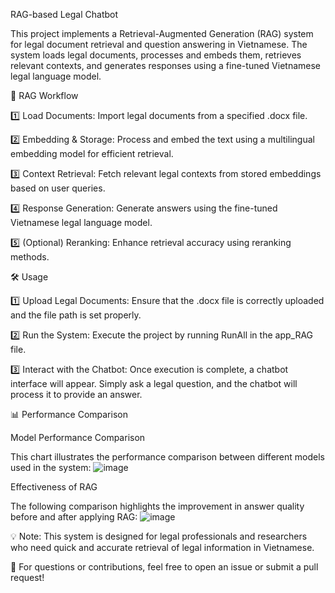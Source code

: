 RAG-based Legal Chatbot

This project implements a Retrieval-Augmented Generation (RAG) system for legal document retrieval and question answering in Vietnamese. The system loads legal documents, processes and embeds them, retrieves relevant contexts, and generates responses using a fine-tuned Vietnamese legal language model.

🚀 RAG Workflow

1️⃣ Load Documents: Import legal documents from a specified .docx file.

2️⃣ Embedding & Storage: Process and embed the text using a multilingual embedding model for efficient retrieval.

3️⃣ Context Retrieval: Fetch relevant legal contexts from stored embeddings based on user queries.

4️⃣ Response Generation: Generate answers using the fine-tuned Vietnamese legal language model.

5️⃣ (Optional) Reranking: Enhance retrieval accuracy using reranking methods.

🛠️ Usage

1️⃣ Upload Legal Documents: Ensure that the .docx file is correctly uploaded and the file path is set properly.

2️⃣ Run the System: Execute the project by running RunAll in the app_RAG file.

3️⃣ Interact with the Chatbot: Once execution is complete, a chatbot interface will appear. Simply ask a legal question, and the chatbot will process it to provide an answer.

📊 Performance Comparison

Model Performance Comparison

This chart illustrates the performance comparison between different models used in the system:
![image](https://github.com/user-attachments/assets/e5165d43-6e7b-447a-a623-3d1956f41945)


Effectiveness of RAG

The following comparison highlights the improvement in answer quality before and after applying RAG:
![image](https://github.com/user-attachments/assets/712b2975-0b1f-411d-b226-ef1b6c2760c1)


💡 Note: This system is designed for legal professionals and researchers who need quick and accurate retrieval of legal information in Vietnamese.

📩 For questions or contributions, feel free to open an issue or submit a pull request!


   



